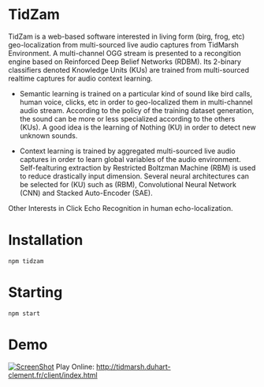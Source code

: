 # TidZam

TidZam is a web-based software interested in living form (birg, frog, etc) geo-localization from multi-sourced live audio  captures from TidMarsh Environment. A multi-channel OGG stream is presented to a recongition engine based on Reinforced Deep Belief Networks (RDBM). Its 2-binary classifiers denoted Knowledge Units (KUs) are trained from multi-sourced realtime  captures for audio context learning.

* Semantic learning is trained on a particular kind of sound like bird calls, human voice, clicks, etc in order to geo-localized them in multi-channel audio stream. According to the policy of the training dataset generation, the sound can be more or less specialized according to the others (KUs). A good idea is the learning of  Nothing (KU) in order to detect new unknown sounds.

* Context learning is trained by aggregated multi-sourced live audio captures in order to learn global  variables of the audio environment. Self-fealturing extraction by Restricted Boltzman Machine (RBM) is used to reduce drastically input dimension. Several neural architectures can be selected for (KU) such as (RBM), Convolutional Neural Network (CNN) and Stacked Auto-Encoder (SAE).

Other Interests in Click Echo Recognition in human echo-localization.

# Installation

```
npm tidzam
```

# Starting
```
npm start
```
# Demo
[![ScreenShot](http://duhart-clement.fr/imgs/demo.png)](https://youtu.be/XT93JgFPfqA)
Play Online: http://tidmarsh.duhart-clement.fr/client/index.html
